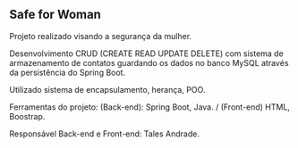 ## Safe for Woman
<p align="">Projeto realizado visando a segurança da mulher.



 Desenvolvimento CRUD (CREATE READ UPDATE DELETE) com sistema de armazenamento de contatos guardando os dados no banco MySQL através 
 da persistência do Spring Boot.

 Utilizado sistema de encapsulamento, herança, POO.

 Ferramentas do projeto: (Back-end): Spring Boot, Java. / (Front-end) HTML, Boostrap.

 </p>

 Responsável Back-end e Front-end: Tales Andrade.



 